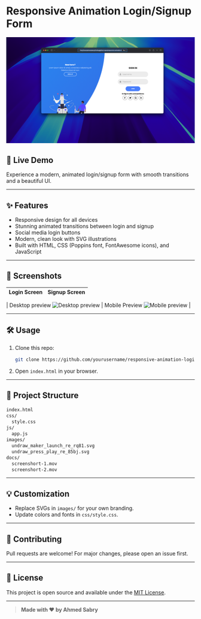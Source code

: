 # Responsive Animation Login/Signup Form

![main preview](docs/Screenshot-main.png)

## 🚀 Live Demo
Experience a modern, animated login/signup form with smooth transitions and a beautiful UI.

---

## ✨ Features
- Responsive design for all devices
- Stunning animated transitions between login and signup
- Social media login buttons
- Modern, clean look with SVG illustrations
- Built with HTML, CSS (Poppins font, FontAwesome icons), and JavaScript

---

## 📸 Screenshots

| Login Screen | Signup Screen |
|--------------|--------------|

| Desktop preview ![Desktop preview](docs/screenshot-1.gif) | Mobile Preview ![Mobile preview](docs/screenshot-2.gif) |

---

## 🛠️ Usage
1. Clone this repo:
   ```bash
   git clone https://github.com/yourusername/responsive-animation-login-signup.git
   ```
2. Open `index.html` in your browser.

---

## 📂 Project Structure
```
index.html
css/
  style.css
js/
  app.js
images/
  undraw_maker_launch_re_rq81.svg
  undraw_press_play_re_85bj.svg
docs/
  screenshort-1.mov
  screenshort-2.mov
```

---

## 💡 Customization
- Replace SVGs in `images/` for your own branding.
- Update colors and fonts in `css/style.css`.

---

## 🤝 Contributing
Pull requests are welcome! For major changes, please open an issue first.

---

## 📄 License
This project is open source and available under the [MIT License](LICENSE).

---

> **Made with ❤️ by Ahmed Sabry**
